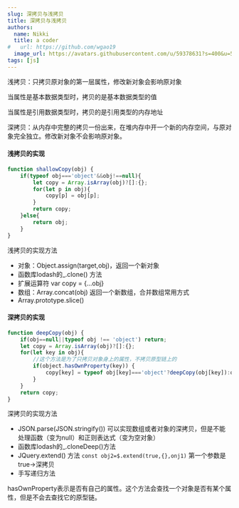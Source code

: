 ```yaml
---
slug: 深拷贝与浅拷贝
title: 深拷贝与浅拷贝
authors:
  name: Nikki
  title: a coder
#   url: https://github.com/wgao19
  image_url: https://avatars.githubusercontent.com/u/59378631?s=400&u=5c50f7a8cf81217122611fb72484a0288d90a739&v=4
tags: [js]
---
```


浅拷贝：只拷贝原对象的第一层属性，修改新对象会影响原对象

当属性是基本数据类型时，拷贝的是基本数据类型的值

当属性是引用数据类型时，拷贝的是引用类型的内存地址

深拷贝：从内存中完整的拷贝一份出来，在堆内存中开一个新的内存空间，与原对象完全独立。修改新对象不会影响原对象。

#### 浅拷贝的实现

```js
function shallowCopy(obj) {
	if(typeof obj==='object'&&obj!==null){
        let copy = Array.isArray(obj)?[]:{};
        for(let p in obj){
            copy[p] = obj[p];
        }
        return copy;
    }else{
        return obj;
    }
}
```

浅拷贝的实现方法

- 对象：Object.assign(target,obj)，返回一个新对象
- 函数库lodash的_.clone() 方法
- 扩展运算符 var copy = {...obj}
- 数组：Array.concat(obj) 返回一个新数组，合并数组常用方式
- Array.prototype.slice()



#### 深拷贝的实现

```js
function deepCopy(obj) {
	if(obj==null||typeof obj !== 'object') return;
    let copy = Array.isArray(obj)?[]:{};
    for(let key in obj){
        //这个方法是为了只拷贝对象身上的属性，不拷贝原型链上的
        if(object.hasOwnProperty(key)) {
            copy[key] = typeof obj[key]==='object'?deepCopy(obj[key]):obj[key]
        }
    }
    return copy;
}
```

深拷贝的实现方法

- JSON.parse(JSON.stringify())  可以实现数组或者对象的深拷贝，但是不能处理函数（变为null）和正则表达式（变为空对象）
- 函数库lodash的_.cloneDeep()方法
- JQuery.extend() 方法  `const obj2=$.extend(true,{},onj1)` 第一个参数是true→深拷贝
- 手写递归方法

hasOwnProperty表示是否有自己的属性。这个方法会查找一个对象是否有某个属性，但是不会去查找它的原型链。

